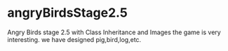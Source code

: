 # angryBirdsStage2.5
Angry Birds stage 2.5 with Class Inheritance and Images
the game is very interesting.
we have designed pig,bird,log,etc.